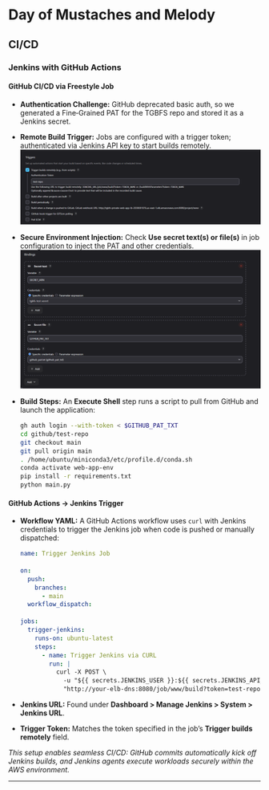# Day of Mustaches and Melody

## CI/CD

### Jenkins with GitHub Actions

#### GitHub CI/CD via Freestyle Job

- **Authentication Challenge:** GitHub deprecated basic auth, so we generated a Fine‑Grained PAT for the TGBFS repo and stored it as a Jenkins secret.
- **Remote Build Trigger:** Jobs are configured with a trigger token; authenticated via Jenkins API key to start builds remotely.
  ![Freestyle Project Trigger](./assets/jekninsProjectExampleTrigger.png)
- **Secure Environment Injection:** Check **Use secret text(s) or file(s)** in job configuration to inject the PAT and other credentials.
  ![Freestyle Project Environment](./assets/jenkinsProjectExampleEnvironment.png)
- **Build Steps:** An **Execute Shell** step runs a script to pull from GitHub and launch the application:

  ```bash
  gh auth login --with-token < $GITHUB_PAT_TXT
  cd github/test-repo
  git checkout main
  git pull origin main
  . /home/ubuntu/miniconda3/etc/profile.d/conda.sh
  conda activate web-app-env
  pip install -r requirements.txt
  python main.py
  ```

#### GitHub Actions → Jenkins Trigger

- **Workflow YAML:** A GitHub Actions workflow uses `curl` with Jenkins credentials to trigger the Jenkins job when code is pushed or manually dispatched:

  ```yaml
  name: Trigger Jenkins Job

  on:
    push:
      branches:
        - main
    workflow_dispatch:

  jobs:
    trigger-jenkins:
      runs-on: ubuntu-latest
      steps:
        - name: Trigger Jenkins via CURL
          run: |
            curl -X POST \
              -u "${{ secrets.JENKINS_USER }}:${{ secrets.JENKINS_API_KEY }}" \
              "http://your-elb-dns:8080/job/www/build?token=test-repo"
  ```

- **Jenkins URL:** Found under **Dashboard > Manage Jenkins > System > Jenkins URL**.
- **Trigger Token:** Matches the token specified in the job’s **Trigger builds remotely** field.

_This setup enables seamless CI/CD: GitHub commits automatically kick off Jenkins builds, and Jenkins agents execute workloads securely within the AWS environment._

---
